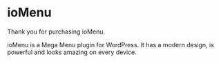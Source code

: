 # ioMenu

Thank you for purchasing ioMenu.

ioMenu is a Mega Menu plugin for WordPress. It has a modern design, is powerful and looks amazing on every device.
